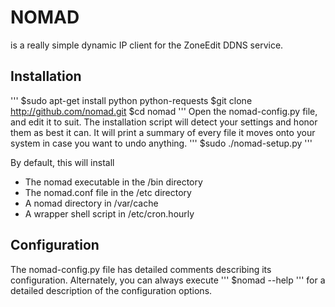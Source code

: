 # NOMAD 

is a really simple dynamic IP client for the ZoneEdit DDNS service.

## Installation
'''
$sudo apt-get install python python-requests
$git clone http://github.com/nomad.git
$cd nomad
'''
Open the nomad-config.py file, and edit it to suit.  The installation script will detect your settings and honor them as best it can.  It will print a summary of every file it moves onto your system in case you want to undo anything.
'''
$sudo ./nomad-setup.py
'''

By default, this will install
 - The nomad executable in the /bin directory
 - The nomad.conf file in the /etc directory
 - A nomad directory in /var/cache
 - A wrapper shell script in /etc/cron.hourly

## Configuration
The nomad-config.py file has detailed comments describing its configuration.  Alternately, you can always execute 
'''
$nomad --help
'''
for a detailed description of the configuration options.

